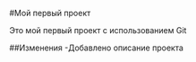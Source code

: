 #Мой первый проект

Это мой первый проект с использованием Git

##Изменения
-Добавлено описание проекта
